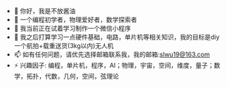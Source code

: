 - 👋 你好，我是不放酱油
- 👀 一个编程初学者，物理爱好者，数学探索者
- 🌱 我当前正在试着学习制作一个微信小程序
- 💞️ 我之后打算学习一点硬件基础，电路，单片机等相关知识，我的目标是diy一个航拍+载重送货(3kg以内)无人机
- 📫 如有任何问题，请优先选择邮箱联系我，我的邮箱:slwu19@163.com
- ⚡ 兴趣因子: 编程，单片机，程序，AI；物理，宇宙，空间，维度，量子；数学，拓扑，代数，几何，空间，弦理论

<!---
wsl11111/wsl11111 is a ✨ special ✨ repository because its `README.md` (this file) appears on your GitHub profile.
You can click the Preview link to take a look at your changes.
--->
